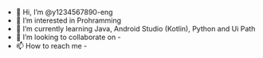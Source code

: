 - 👋 Hi, I’m @y1234567890-eng
- 👀 I’m interested in Prohramming
- 🌱 I’m currently learning Java, Android Studio (Kotlin), Python and Ui Path
- 💞️ I’m looking to collaborate on -
- 📫 How to reach me -

<!---
y1234567890-eng/y1234567890-eng is a ✨ special ✨ repository because its `README.md` (this file) appears on your GitHub profile.
You can click the Preview link to take a look at your changes.
--->
